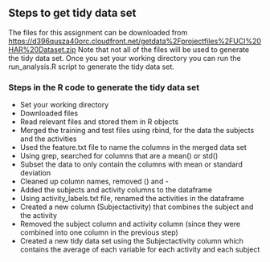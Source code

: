 ## Steps to get tidy data set

The files for this assignment can be downloaded from https://d396qusza40orc.cloudfront.net/getdata%2Fprojectfiles%2FUCI%20HAR%20Dataset.zip
Note that not all of the files will be used to generate the tidy data set.
Once you set your working directory you can run the run_analysis.R script to generate the tidy data set.

### Steps in the R code to generate the tidy data set

* Set your working directory
* Downloaded files 
* Read relevant files and stored them in R objects
* Merged the training and test files using rbind, for the data the subjects and the activities
* Used the feature.txt file to name the columns in the merged data set
* Using grep, searched for columns that are a mean() or std()
* Subset the data to only contain the columns with mean or standard deviation
* Cleaned up column names, removed () and -
* Added the subjects and activity columns to the dataframe
* Using activity_labels.txt file, renamed the activities in the dataframe
* Created a new column (Subjectactivity) that combines the subject and the activity
* Removed the subject column and activity column (since they were combined into one column in the previous step)
* Created a new tidy data set using the Subjectactivity column which contains the average of each variable for each activity and each subject